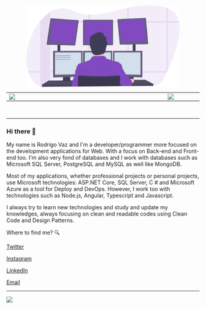 <center align="center">
    <p align="center">
        <img width="400px" align="center" style="display: block; margin: 0 auto; cursor: normal;" src="svg/programming.svg" />
    </p>
</center>

<center>
    <table>
        <tr>
            <td><img width="400px" align="left" src="https://github-readme-stats.vercel.app/api/top-langs/?username=drigovz&hide=html&layout=compact&theme=buefy" /></td>
            <td><img width="495px" align="left" src="https://github-readme-stats.vercel.app/api?username=drigovz&theme=buefy"/></td>
        </tr>   
    </table>
</center>  

<br />

<hr />

### Hi there 👋

My name is Rodrigo Vaz and I'm a developer/programmer more focused on the development applications for Web. With a focus on Back-end and Front-end too. I'm also very fond of databases and I work with databases such as Microsoft SQL Server, PostgreSQL and MySQL as well like MongoDB.

Most of my applications, whether professional projects or personal projects, use Microsoft technologies: ASP.NET Core, SQL Server, C # and Microsoft Azure as a tool for Deploy and DevOps. However, I work too with technologies such as Node.js, Angular, Typescript and Javascript.

I always try to learn new technologies and study and update my knowledges, always focusing on clean and readable codes using Clean Code and Design Patterns.

Where to find me? 🔍

<a href="https://twitter.com/drigovz" target="_blank">Twitter</a>

<a href="https://www.instagram.com/drigo_vz/" target="_blank">Instagram</a>

<a href="https://www.linkedin.com/in/rodrigo-vaz-del-pino/" target="_blank">LinkedIn</a>

<a href="mailto:rodrigodp2014@gmail.com">Email</a>

<hr />

<p>
    <img src="https://komarev.com/ghpvc/?username=drigovz&color=blue&style=flat" />
</p>